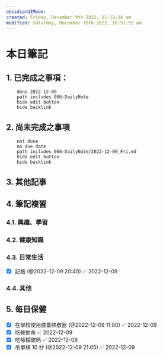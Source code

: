 ```yaml
---
obsidianUIMode: 
created: Friday, December 9th 2022, 11:12:24 am
modified: Saturday, December 10th 2022, 10:51:52 am
---
```

# 本日筆記




## 1. 已完成之事項：
```tasks
	done 2022-12-09
	path includes 006-DailyNote
	hide edit button 
	hide backlink
```

## 2. 尚未完成之事項
```tasks
	not done
	no due date
	path includes 006-DailyNote/2022-12-09_Fri.md
	hide edit button 
	hide backlink
```

## 3. 其他記事

## 4. 筆記複習
### 4.1. 興趣、學習

### 4.2. 健康知識

### 4.3. 日常生活
- [x] 記帳 (@2022-12-09 20:40) ✅ 2022-12-09

### 4.4. 其他

## 5. 每日保健
- [x] 在學校使用膝蓋熱敷器 (@2022-12-09 11:00) ✅ 2022-12-09
- [x] 吃維他命 ✅ 2022-12-09
- [x] 吃檸檬酸鈣 ✅ 2022-12-09
- [x] 吊單槓 10 秒 (@2022-12-09 21:05) ✅ 2022-12-09
